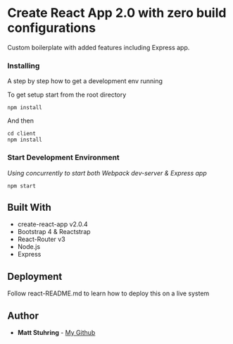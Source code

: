 # Create React App 2.0 with zero build configurations

Custom boilerplate with added features including Express app.

### Installing

A step by step how to get a development env running

To get setup start from the root directory

```
npm install
```

And then

```
cd client
npm install
```

### Start Development Environment

*Using concurrently to start both Webpack dev-server & Express app*

```
npm start
```

## Built With

* create-react-app v2.0.4
* Bootstrap 4 & Reactstrap
* React-Router v3
* Node.js
* Express

## Deployment

Follow react-README.md to learn how to deploy this on a live system

## Author

* **Matt Stuhring** - [My Github](https://github.com/mattstuhring)
